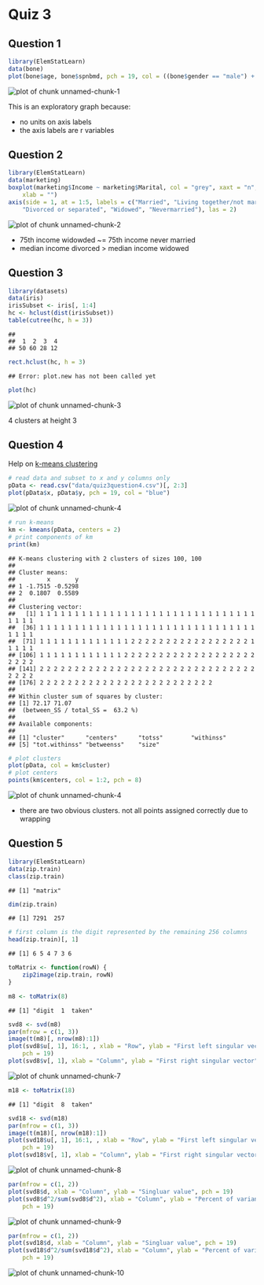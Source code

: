 Quiz 3
========================================================

Question 1
----------


```r
library(ElemStatLearn)
data(bone)
plot(bone$age, bone$spnbmd, pch = 19, col = ((bone$gender == "male") + 1))
```

![plot of chunk unnamed-chunk-1](figure/unnamed-chunk-1.png) 


This is an exploratory graph because:
* no units on axis labels
* the axis labels are r variables

Question 2
----------


```r
library(ElemStatLearn)
data(marketing)
boxplot(marketing$Income ~ marketing$Marital, col = "grey", xaxt = "n", ylab = "Income", 
    xlab = "")
axis(side = 1, at = 1:5, labels = c("Married", "Living together/not married", 
    "Divorced or separated", "Widowed", "Nevermarried"), las = 2)
```

![plot of chunk unnamed-chunk-2](figure/unnamed-chunk-2.png) 


* 75th income widowded ~= 75th income never married
* median income divorced > median income widowed

Question 3
----------


```r
library(datasets)
data(iris)
irisSubset <- iris[, 1:4]
hc <- hclust(dist(irisSubset))
table(cutree(hc, h = 3))
```

```
## 
##  1  2  3  4 
## 50 60 28 12
```

```r
rect.hclust(hc, h = 3)
```

```
## Error: plot.new has not been called yet
```

```r
plot(hc)
```

![plot of chunk unnamed-chunk-3](figure/unnamed-chunk-3.png) 


4 clusters at height 3

Question 4
----------
Help on [k-means clustering](http://tinyurl.com/b32nn94)


```r
# read data and subset to x and y columns only
pData <- read.csv("data/quiz3question4.csv")[, 2:3]
plot(pData$x, pData$y, pch = 19, col = "blue")
```

![plot of chunk unnamed-chunk-4](figure/unnamed-chunk-41.png) 

```r
# run k-means
km <- kmeans(pData, centers = 2)
# print components of km
print(km)
```

```
## K-means clustering with 2 clusters of sizes 100, 100
## 
## Cluster means:
##         x       y
## 1 -1.7515 -0.5298
## 2  0.1807  0.5589
## 
## Clustering vector:
##   [1] 1 1 1 1 1 1 1 1 1 1 1 1 1 1 1 1 1 1 1 1 1 1 1 1 1 1 1 1 1 1 1 1 1 1 1
##  [36] 1 1 1 1 1 1 1 1 1 1 1 1 1 1 1 1 1 1 1 1 1 1 1 1 1 1 1 1 1 1 1 1 1 1 1
##  [71] 1 1 1 1 1 1 1 1 1 1 1 1 1 2 2 2 2 2 2 2 2 2 2 2 2 2 2 2 2 2 1 1 1 1 1
## [106] 1 1 1 1 1 1 1 1 1 1 1 1 2 2 2 2 2 2 2 2 2 2 2 2 2 2 2 2 2 2 2 2 2 2 2
## [141] 2 2 2 2 2 2 2 2 2 2 2 2 2 2 2 2 2 2 2 2 2 2 2 2 2 2 2 2 2 2 2 2 2 2 2
## [176] 2 2 2 2 2 2 2 2 2 2 2 2 2 2 2 2 2 2 2 2 2 2 2 2 2
## 
## Within cluster sum of squares by cluster:
## [1] 72.17 71.07
##  (between_SS / total_SS =  63.2 %)
## 
## Available components:
## 
## [1] "cluster"      "centers"      "totss"        "withinss"    
## [5] "tot.withinss" "betweenss"    "size"
```

```r
# plot clusters
plot(pData, col = km$cluster)
# plot centers
points(km$centers, col = 1:2, pch = 8)
```

![plot of chunk unnamed-chunk-4](figure/unnamed-chunk-42.png) 


* there are two obvious clusters. not all points assigned correctly due to wrapping

Question 5
----------


```r
library(ElemStatLearn)
data(zip.train)
class(zip.train)
```

```
## [1] "matrix"
```

```r
dim(zip.train)
```

```
## [1] 7291  257
```

```r
# first column is the digit represented by the remaining 256 columns
head(zip.train)[, 1]
```

```
## [1] 6 5 4 7 3 6
```



```r
toMatrix <- function(rowN) {
    zip2image(zip.train, rowN)
}
```



```r
m8 <- toMatrix(8)
```

```
## [1] "digit  1  taken"
```

```r
svd8 <- svd(m8)
par(mfrow = c(1, 3))
image(t(m8)[, nrow(m8):1])
plot(svd8$u[, 1], 16:1, , xlab = "Row", ylab = "First left singular vector", 
    pch = 19)
plot(svd8$v[, 1], xlab = "Column", ylab = "First right singular vector", pch = 19)
```

![plot of chunk unnamed-chunk-7](figure/unnamed-chunk-7.png) 



```r
m18 <- toMatrix(18)
```

```
## [1] "digit  8  taken"
```

```r
svd18 <- svd(m18)
par(mfrow = c(1, 3))
image(t(m18)[, nrow(m18):1])
plot(svd18$u[, 1], 16:1, , xlab = "Row", ylab = "First left singular vector", 
    pch = 19)
plot(svd18$v[, 1], xlab = "Column", ylab = "First right singular vector", pch = 19)
```

![plot of chunk unnamed-chunk-8](figure/unnamed-chunk-8.png) 



```r
par(mfrow = c(1, 2))
plot(svd8$d, xlab = "Column", ylab = "Singluar value", pch = 19)
plot(svd8$d^2/sum(svd8$d^2), xlab = "Column", ylab = "Percent of variance explained", 
    pch = 19)
```

![plot of chunk unnamed-chunk-9](figure/unnamed-chunk-9.png) 



```r
par(mfrow = c(1, 2))
plot(svd18$d, xlab = "Column", ylab = "Singluar value", pch = 19)
plot(svd18$d^2/sum(svd18$d^2), xlab = "Column", ylab = "Percent of variance explained", 
    pch = 19)
```

![plot of chunk unnamed-chunk-10](figure/unnamed-chunk-10.png) 


